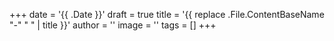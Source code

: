 +++
date = '{{ .Date }}'
draft = true
title = '{{ replace .File.ContentBaseName "-" " " | title }}'
author = ''
image = ''
tags = []
+++
